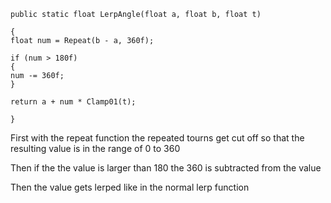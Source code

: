 ```
public static float LerpAngle(float a, float b, float t)

{
float num = Repeat(b - a, 360f);

if (num > 180f)
{
num -= 360f;
} 

return a + num * Clamp01(t);

}
```

First with the repeat function the repeated tourns get cut off so that the resulting value is in the range of 0 to 360

Then if the the value is larger than 180 the 360 is subtracted from the value

Then the value gets lerped like in the normal lerp function